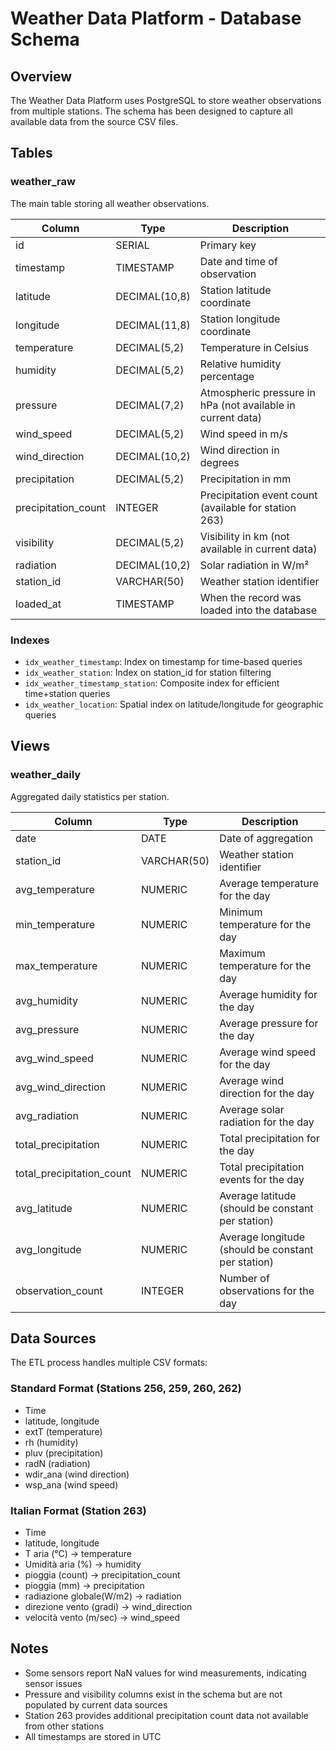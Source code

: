 # Weather Data Platform - Database Schema

## Overview
The Weather Data Platform uses PostgreSQL to store weather observations from multiple stations. The schema has been designed to capture all available data from the source CSV files.

## Tables

### weather_raw
The main table storing all weather observations.

| Column | Type | Description |
|--------|------|-------------|
| id | SERIAL | Primary key |
| timestamp | TIMESTAMP | Date and time of observation |
| latitude | DECIMAL(10,8) | Station latitude coordinate |
| longitude | DECIMAL(11,8) | Station longitude coordinate |
| temperature | DECIMAL(5,2) | Temperature in Celsius |
| humidity | DECIMAL(5,2) | Relative humidity percentage |
| pressure | DECIMAL(7,2) | Atmospheric pressure in hPa (not available in current data) |
| wind_speed | DECIMAL(5,2) | Wind speed in m/s |
| wind_direction | DECIMAL(10,2) | Wind direction in degrees |
| precipitation | DECIMAL(5,2) | Precipitation in mm |
| precipitation_count | INTEGER | Precipitation event count (available for station 263) |
| visibility | DECIMAL(5,2) | Visibility in km (not available in current data) |
| radiation | DECIMAL(10,2) | Solar radiation in W/m² |
| station_id | VARCHAR(50) | Weather station identifier |
| loaded_at | TIMESTAMP | When the record was loaded into the database |

### Indexes
- `idx_weather_timestamp`: Index on timestamp for time-based queries
- `idx_weather_station`: Index on station_id for station filtering
- `idx_weather_timestamp_station`: Composite index for efficient time+station queries
- `idx_weather_location`: Spatial index on latitude/longitude for geographic queries

## Views

### weather_daily
Aggregated daily statistics per station.

| Column | Type | Description |
|--------|------|-------------|
| date | DATE | Date of aggregation |
| station_id | VARCHAR(50) | Weather station identifier |
| avg_temperature | NUMERIC | Average temperature for the day |
| min_temperature | NUMERIC | Minimum temperature for the day |
| max_temperature | NUMERIC | Maximum temperature for the day |
| avg_humidity | NUMERIC | Average humidity for the day |
| avg_pressure | NUMERIC | Average pressure for the day |
| avg_wind_speed | NUMERIC | Average wind speed for the day |
| avg_wind_direction | NUMERIC | Average wind direction for the day |
| avg_radiation | NUMERIC | Average solar radiation for the day |
| total_precipitation | NUMERIC | Total precipitation for the day |
| total_precipitation_count | NUMERIC | Total precipitation events for the day |
| avg_latitude | NUMERIC | Average latitude (should be constant per station) |
| avg_longitude | NUMERIC | Average longitude (should be constant per station) |
| observation_count | INTEGER | Number of observations for the day |

## Data Sources

The ETL process handles multiple CSV formats:

### Standard Format (Stations 256, 259, 260, 262)
- Time
- latitude, longitude
- extT (temperature)
- rh (humidity)
- pluv (precipitation)
- radN (radiation)
- wdir_ana (wind direction)
- wsp_ana (wind speed)

### Italian Format (Station 263)
- Time
- latitude, longitude
- T aria (°C) → temperature
- Umidità aria (%) → humidity
- pioggia (count) → precipitation_count
- pioggia (mm) → precipitation
- radiazione globale(W/m2) → radiation
- direzione vento (gradi) → wind_direction
- velocità vento (m/sec) → wind_speed

## Notes
- Some sensors report NaN values for wind measurements, indicating sensor issues
- Pressure and visibility columns exist in the schema but are not populated by current data sources
- Station 263 provides additional precipitation count data not available from other stations
- All timestamps are stored in UTC